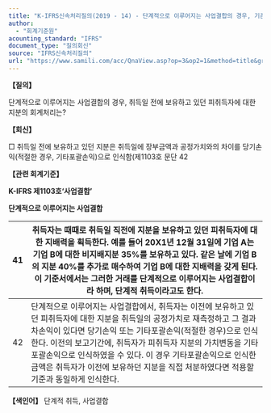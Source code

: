 ```yaml
---
title: "K-IFRS신속처리질의(2019 - 14) - 단계적으로 이루어지는 사업결합의 경우, 기존 보유 주식의 회계처리"
author:
  - "회계기준원"
acounting_standard: "IFRS"
document_type: "질의회신"
source: "IFRS신속처리질의"
url: "https://www.samili.com/acc/QnaView.asp?op=3&op2=1&method=title&group=2124-15;1&orgcode=3&searchword=&page=42&code=K%2DIFRS%EC%8B%A0%EC%86%8D%EC%B2%98%EB%A6%AC%EC%A7%88%EC%9D%98%2D14%3A201907"
---
```

**【질의】**

  

단계적으로 이루어지는 사업결합의 경우, 취득일 전에 보유하고 있던 피취득자에 대한 지분의 회계처리는?

  
  

**【회신】**

  

□ 취득일 전에 보유하고 있던 지분은 취득일에 장부금액과 공정가치와의 차이를 당기손익(적절한 경우, 기타포괄손익)으로 인식함(제1103호 문단 42

  
  

**【관련 회계기준】**

  

**K-IFRS 제1103호‘사업결합’**

  

**단계적으로 이루어지는 사업결합**

| 41 | 취득자는 때때로 취득일 직전에 지분을 보유하고 있던 피취득자에 대한 지배력을 획득한다. 예를 들어 20X1년 12월 31일에 기업 A는 기업 B에 대한 비지배지분 35%를 보유하고 있다. 같은 날에 기업 B의 지분 40%를 추가로 매수하여 기업 B에 대한 지배력을 갖게 된다. 이 기준서에서는 그러한 거래를 단계적으로 이루어지는 사업결합이라 하며, 단계적 취득이라고도 한다. |
| --- | --- |
| 42 | 단계적으로 이루어지는 사업결합에서, 취득자는 이전에 보유하고 있던 피취득자에 대한 지분을 취득일의 공정가치로 재측정하고 그 결과 차손익이 있다면 당기손익 또는 기타포괄손익(적절한 경우)으로 인식한다. 이전의 보고기간에, 취득자가 피취득자 지분의 가치변동을 기타포괄손익으로 인식하였을 수 있다. 이 경우 기타포괄손익으로 인식한 금액은 취득자가 이전에 보유하던 지분을 직접 처분하였다면 적용할 기준과 동일하게 인식한다. |

  
  

**【색인어】** 단계적 취득, 사업결합
